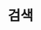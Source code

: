 ---
title: "검색" # in any language you want
layout: "search" # necessary for search
url: "/search"
# description: "Description for Search"
summary: "search"
placeholder: "placeholder text in search input box"
---